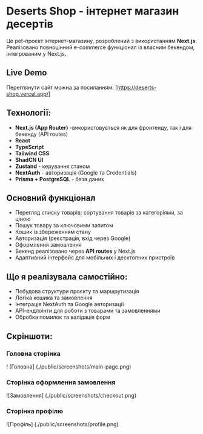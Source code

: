 # Deserts Shop - інтернет магазин десертів

Це pet-проєкт інтернет-магазину, розроблений з використанням **Next.js**. Реалізовано повноцінний e-commerce функціонал із власним бекендом, інтегрованим у Next.js.

## Live Demo

Переглянути сайт можна за посиланням: [https://deserts-shop.vercel.app/]

## Технології:

- **Next.js (App Router)** -використовується як для фронтенду, так і для бекенду (API routes)
- **React**
- **TypeScript**
- **Tailwind CSS**
- **ShadCN UI**
- **Zustand** - керування станом
- **NextAuth** - авторизація (Google та Credentials)
- **Prisma + PostgreSQL** - база даних

## Основний функціонал

- Перегляд списку товарів; сортування товарів за категоріями, за ціною
- Пошук товару за ключовими запитом
- Кошик із збереженням стану
- Авторизація (реєстрація, вхід через Google)
- Оформлення замовлення
- Бекенд реалізовано через **API routes** у Next.js
- Адаптивний інтерфейс для мобільних і десктопних пристроїв

## Що я реалізувала самостійно:

- Побудова структури проєкту та маршрутизація
- Логіка кошика та замовлення
- Інтеграція NextAuth та Google авторизації
- АРІ-ендпоінти для роботи з товарами та замовленнями
- Обробка помилок та валідація форм

## Скріншоти:

### Головна сторінка

! [Головна] (./public/screenshots/main-page.png)

### Сторінка оформлення замовлення

![Замовлення] (./public/screenshots/checkout.png)

### Сторінка профілю

![Профіль] (./public/screenshots/profile.png)
